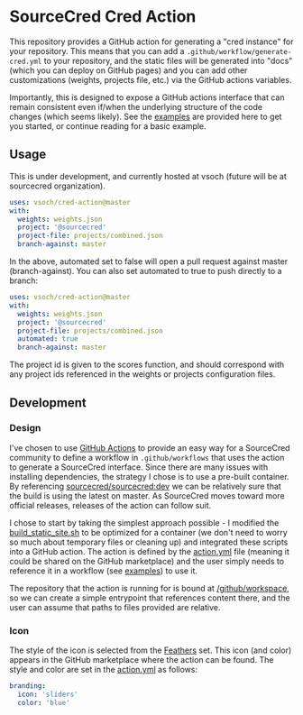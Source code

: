 # SourceCred Cred Action

This repository provides a GitHub action for generating a "cred instance"
for your repository.  This means that you can add a `.github/workflow/generate-cred.yml`
to your repository, and the static files will be generated into "docs"
(which you can deploy on GitHub pages) and you can add other customizations
(weights, projects file, etc.) via the GitHub actions variables.

Importantly, this is designed to expose a GitHub actions interface that can
remain consistent even if/when the underlying structure of the code changes (which
seems likely). See the [examples](examples) are provided here to get you started,
or continue reading for a basic example.

## Usage

This is under development, and currently hosted at vsoch (future will be at
sourcecred organization).

```yaml
uses: vsoch/cred-action@master
with:
  weights: weights.json
  project: '@sourcecred'
  project-file: projects/combined.json
  branch-against: master
```

In the above, automated set to false will open a pull request against master (branch-against).
You can also set automated to true to push directly to a branch:

```yaml
uses: vsoch/cred-action@master
with:
  weights: weights.json
  project: '@sourcecred'
  project-file: projects/combined.json
  automated: true
  branch-against: master
```

The project id is given to the scores function, and should correspond with any project
ids referenced in the weights or projects configuration files.

## Development

### Design

I've chosen to use [GitHub Actions](https://help.github.com/en/actions) to provide an easy
way for a SourceCred community to define a workflow in `.github/workflows` that uses the
action to generate a SourceCred interface. Since there are many issues with installing
dependencies, the strategy I chose is to use a pre-built container. By referencing 
[sourcecred/sourcecred:dev](https://hub.docker.com/r/sourcecred/sourcecred/tags) 
we can be relatively sure that the build is using the latest on master.
As SourceCred moves toward more official releases, releases of the action can
follow suit. 

I chose to start by taking the simplest approach possible - I modified the 
[build_static_site.sh](https://github.com/sourcecred/sourcecred/blob/master/scripts/build_static_site.sh)
to be optimized for a container (we don't need to worry so much about temporary files or cleaning up)
and integrated these scripts into a GitHub action. The action is defined by the [action.yml](action.yml)
file (meaning it could be shared on the GitHub marketplace) and the user simply needs to
reference it in a workflow (see [examples](examples)) to use it.

The repository that the action is running for is bound at [/github/workspace](https://help.github.com/en/actions/reference/virtual-environments-for-github-hosted-runners#docker-container-filesystem), so we can create a simple entrypoint
that references content there, and the user can assume that paths to files provided are relative.

### Icon

The style of the icon is selected from the [Feathers](https://feathericons.com/) set.
This icon (and color) appears in the GitHub marketplace where the action can be found.
The style and color are set in the [action.yml](action.yml) as follows:

```yaml
branding:
  icon: 'sliders'
  color: 'blue'
```
